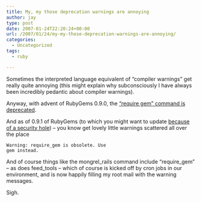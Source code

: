 ```yaml
---
title: My, my those deprecation warnings are annoying
author: jay
type: post
date: 2007-01-24T22:20:24+00:00
url: /2007/01/24/my-my-those-deprecation-warnings-are-annoying/
categories:
  - Uncategorized
tags:
  - ruby

---
```

Sometimes the interpreted language equivalent of “compiler warnings” get really quite annoying (this might explain why subconsciously I have always been incredibly pedantic about compiler warnings).

Anyway, with advent of RubyGems 0.9.0, the [“require gem” command is deprecated][1].

And as of 0.9.1 of RubyGems (to which you might want to update [because of a security hole][2]) &#8211; you know get lovely little warnings scattered all over the place

<code class="highlighter-rouge">Warning: require_gem is obsolete. Use gem instead.</code>

And of course things like the mongrel\_rails command include “require\_gem” &#8211; as does feed_tools &#8211; which of course is kicked off by cron jobs in our environment, and is now happily filling my root mail with the warning messages.

Sigh.

 [1]: http://redhanded.hobix.com/inspect/autorequireIsBasicallyGoneEveryone.html
 [2]: http://rubyforge.org/forum/forum.php?forum_id=11657